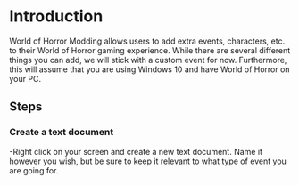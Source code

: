 <h1>Introduction</h1>

<p>World of Horror Modding allows users to add extra events, characters, etc. to their World of Horror gaming experience. While there are several different things you can add, we will stick with a custom event for now. Furthermore, this will assume that you are using Windows 10 and have World of Horror on your PC.</p>

<h2>Steps</h2>

<h3>Create a text document</h3>

<p>-Right click on your screen and create a new text document. Name it however you wish, but be sure to keep it relevant to what type of event you are going for.</p>

